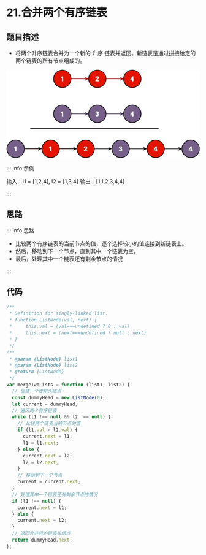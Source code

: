 # 21.合并两个有序链表

## 题目描述

- 将两个升序链表合并为一个新的 升序 链表并返回。新链表是通过拼接给定的两个链表的所有节点组成的。

![Alt text](image-3.png)

::: info 示例

输入：l1 = [1,2,4], l2 = [1,3,4]
输出：[1,1,2,3,4,4]

:::

## 思路

::: info 思路

- 比较两个有序链表的当前节点的值，逐个选择较小的值连接到新链表上。
- 然后，移动到下一个节点，直到其中一个链表为空。
- 最后，处理其中一个链表还有剩余节点的情况

:::

## 代码

```js
/**
 * Definition for singly-linked list.
 * function ListNode(val, next) {
 *     this.val = (val===undefined ? 0 : val)
 *     this.next = (next===undefined ? null : next)
 * }
 */
/**
 * @param {ListNode} list1
 * @param {ListNode} list2
 * @return {ListNode}
 */
var mergeTwoLists = function (list1, list2) {
  // 创建一个虚拟头结点
  const dummyHead = new ListNode(0);
  let current = dummyHead;
  // 遍历两个有序链表
  while (l1 !== null && l2 !== null) {
    // 比较两个链表当前节点的值
    if (l1.val < l2.val) {
      current.next = l1;
      l1 = l1.next;
    } else {
      current.next = l2;
      l2 = l2.next;
    }
    // 移动到下一个节点
    current = current.next;
  }
  // 处理其中一个链表还有剩余节点的情况
  if (l1 !== null) {
    current.next = l1;
  } else {
    current.next = l2;
  }
  // 返回合并后的链表头结点
  return dummyHead.next;
};
```
